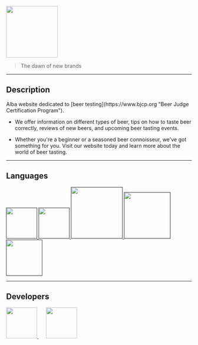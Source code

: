 <img src="https://imgur.com/1r7u4B1.png" tittle="Alba's logo" style="width:10em;">

>The dawn of new brands
-------------
<h2>Description</h2>
Alba website dedicated to [beer testing](https://www.bjcp.org "Beer Judge Certification Program").

- We offer information on different types of beer, tips on how to taste beer correctly, reviews of new beers, and upcoming beer tasting events.

- Whether you're a beginner or a seasoned beer connoisseur, we've got something for you. Visit our website today and learn more about the world of beer tasting.

------------
<h2>Languages</h2>
<a href="">
<img src="https://cdn-icons-png.flaticon.com/512/1532/1532556.png" tittle="HTML icon" style="width:6em;" />
</a>
<a href="">
<img src="https://cdn4.iconfinder.com/data/icons/iconsimple-programming/512/css-512.png" tittle="CSS icon" style="width:6em;" />
</a>
<a href="">
<img src="http://p9.storage.canalblog.com/95/52/388561/21464247_p.png" tittle="PHP icon" style="width:10em;" />
</a>
<a href="">
<img src="https://cdn.icon-icons.com/icons2/2699/PNG/512/mysql_logo_icon_169941.png" tittle="MySQL icon" style="width:9em; " /></a>
<a href="">
<img src="https://logodownload.org/wp-content/uploads/2022/04/javascript-logo-0.png" tittle="JS icon" style="width:7em; " />
</a>

-------------
<h2>Developers</h2>
<a href="https://github.com/JairRivera20">
  <img src="https://avatars.githubusercontent.com/u/107558602?v=4" style="width:6em">
</a>&nbsp;&nbsp;&nbsp;&nbsp;
<a href="https://github.com/Xseb4s">
  <img src="https://avatars.githubusercontent.com/u/138510395?v=4" style="width:6em">
</a>
